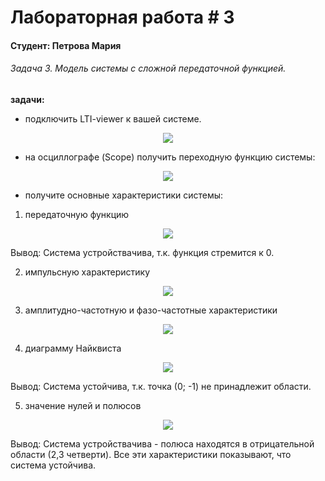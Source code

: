 #  Лабораторная работа # 3

####  Студент: Петрова Мария

######  Задача 3. Модель системы с сложной передаточной функцией.

<b> задачи: </b>

- подключить LTI-viewer к вашей системе.

<p align = "center">
    <img src = "images / img1.PNG">
</p>

- на осциллографе (Scope) получить переходную функцию системы:

<p align = "center">
    <img src = "images / img2.PNG">
</p>

- получите основные характеристики системы:
1) передаточную функцию
<p align = "center">
    <img src = "images / img3.PNG">
</p>

Вывод: Система устройствачива, т.к. функция стремится к 0.

2) импульсную характеристику
<p align = "center">
    <img src = "images / img4.PNG">
</p>

3) амплитудно-частотную и фазо-частотные характеристики
<p align = "center">
    <img src = "images / img5.PNG">
</p>

4) диаграмму Найквиста
<p align = "center">
    <img src = "images / img6.PNG">
</p>

Вывод: Система устойчива, т.к. точка (0; -1) не принадлежит области.

5) значение нулей и полюсов

<p align = "center">
    <img src = "images / img7.PNG">
</p>

Вывод: Система устройствачива - полюса находятся в отрицательной области (2,3 четверти).
Все эти характеристики показывают, что система устойчива.